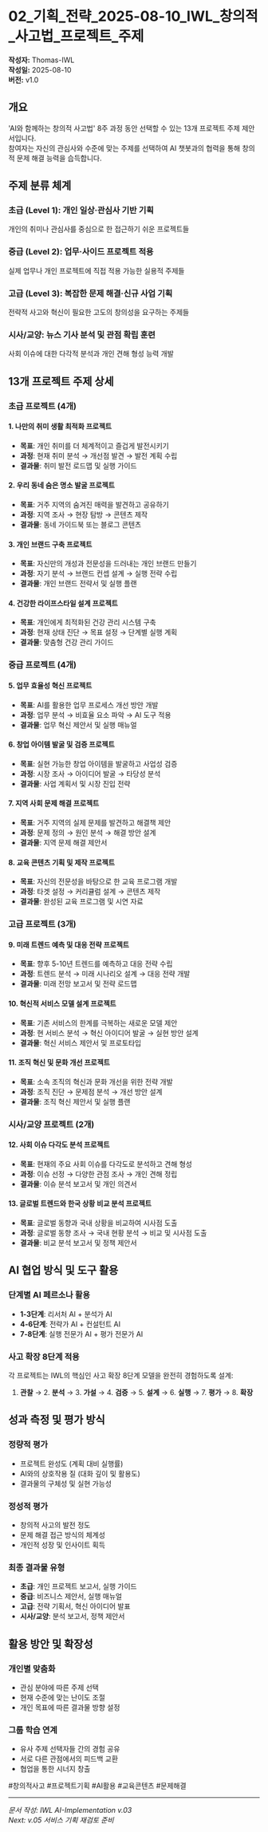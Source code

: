 # 02_기획_전략_2025-08-10_IWL_창의적_사고법_프로젝트_주제

**작성자:** Thomas-IWL  
**작성일:** 2025-08-10  
**버전:** v1.0

## 개요
'AI와 함께하는 창의적 사고법' 8주 과정 동안 선택할 수 있는 13개 프로젝트 주제 제안서입니다.  
참여자는 자신의 관심사와 수준에 맞는 주제를 선택하여 AI 챗봇과의 협력을 통해 창의적 문제 해결 능력을 습득합니다.

## 주제 분류 체계
### 초급 (Level 1): 개인 일상·관심사 기반 기획
개인의 취미나 관심사를 중심으로 한 접근하기 쉬운 프로젝트들

### 중급 (Level 2): 업무·사이드 프로젝트 적용  
실제 업무나 개인 프로젝트에 직접 적용 가능한 실용적 주제들

### 고급 (Level 3): 복잡한 문제 해결·신규 사업 기획
전략적 사고와 혁신이 필요한 고도의 창의성을 요구하는 주제들

### 시사/교양: 뉴스 기사 분석 및 관점 확립 훈련
사회 이슈에 대한 다각적 분석과 개인 견해 형성 능력 개발

## 13개 프로젝트 주제 상세
### 초급 프로젝트 (4개)
#### 1. 나만의 취미 생활 최적화 프로젝트
- **목표**: 개인 취미를 더 체계적이고 즐겁게 발전시키기
- **과정**: 현재 취미 분석 → 개선점 발견 → 발전 계획 수립
- **결과물**: 취미 발전 로드맵 및 실행 가이드

#### 2. 우리 동네 숨은 명소 발굴 프로젝트  
- **목표**: 거주 지역의 숨겨진 매력을 발견하고 공유하기
- **과정**: 지역 조사 → 현장 탐방 → 콘텐츠 제작
- **결과물**: 동네 가이드북 또는 블로그 콘텐츠

#### 3. 개인 브랜드 구축 프로젝트
- **목표**: 자신만의 개성과 전문성을 드러내는 개인 브랜드 만들기
- **과정**: 자기 분석 → 브랜드 컨셉 설계 → 실행 전략 수립
- **결과물**: 개인 브랜드 전략서 및 실행 플랜

#### 4. 건강한 라이프스타일 설계 프로젝트
- **목표**: 개인에게 최적화된 건강 관리 시스템 구축
- **과정**: 현재 상태 진단 → 목표 설정 → 단계별 실행 계획
- **결과물**: 맞춤형 건강 관리 가이드

### 중급 프로젝트 (4개)  
#### 5. 업무 효율성 혁신 프로젝트
- **목표**: AI를 활용한 업무 프로세스 개선 방안 개발
- **과정**: 업무 분석 → 비효율 요소 파악 → AI 도구 적용
- **결과물**: 업무 혁신 제안서 및 실행 매뉴얼

#### 6. 창업 아이템 발굴 및 검증 프로젝트
- **목표**: 실현 가능한 창업 아이템을 발굴하고 사업성 검증
- **과정**: 시장 조사 → 아이디어 발굴 → 타당성 분석
- **결과물**: 사업 계획서 및 시장 진입 전략

#### 7. 지역 사회 문제 해결 프로젝트
- **목표**: 거주 지역의 실제 문제를 발견하고 해결책 제안
- **과정**: 문제 정의 → 원인 분석 → 해결 방안 설계
- **결과물**: 지역 문제 해결 제안서

#### 8. 교육 콘텐츠 기획 및 제작 프로젝트
- **목표**: 자신의 전문성을 바탕으로 한 교육 프로그램 개발
- **과정**: 타겟 설정 → 커리큘럼 설계 → 콘텐츠 제작
- **결과물**: 완성된 교육 프로그램 및 시연 자료

### 고급 프로젝트 (3개)
#### 9. 미래 트렌드 예측 및 대응 전략 프로젝트  
- **목표**: 향후 5-10년 트렌드를 예측하고 대응 전략 수립
- **과정**: 트렌드 분석 → 미래 시나리오 설계 → 대응 전략 개발
- **결과물**: 미래 전망 보고서 및 전략 로드맵

#### 10. 혁신적 서비스 모델 설계 프로젝트
- **목표**: 기존 서비스의 한계를 극복하는 새로운 모델 제안
- **과정**: 현 서비스 분석 → 혁신 아이디어 발굴 → 실현 방안 설계
- **결과물**: 혁신 서비스 제안서 및 프로토타입

#### 11. 조직 혁신 및 문화 개선 프로젝트
- **목표**: 소속 조직의 혁신과 문화 개선을 위한 전략 개발
- **과정**: 조직 진단 → 문제점 분석 → 개선 방안 설계
- **결과물**: 조직 혁신 제안서 및 실행 플랜

### 시사/교양 프로젝트 (2개)
#### 12. 사회 이슈 다각도 분석 프로젝트
- **목표**: 현재의 주요 사회 이슈를 다각도로 분석하고 견해 형성
- **과정**: 이슈 선정 → 다양한 관점 조사 → 개인 견해 정립
- **결과물**: 이슈 분석 보고서 및 개인 의견서

#### 13. 글로벌 트렌드와 한국 상황 비교 분석 프로젝트
- **목표**: 글로벌 동향과 국내 상황을 비교하여 시사점 도출
- **과정**: 글로벌 동향 조사 → 국내 현황 분석 → 비교 및 시사점 도출
- **결과물**: 비교 분석 보고서 및 정책 제안서

## AI 협업 방식 및 도구 활용
### 단계별 AI 페르소나 활용
- **1-3단계**: 리서처 AI + 분석가 AI
- **4-6단계**: 전략가 AI + 컨설턴트 AI  
- **7-8단계**: 실행 전문가 AI + 평가 전문가 AI

### 사고 확장 8단계 적용
각 프로젝트는 IWL의 핵심인 사고 확장 8단계 모델을 완전히 경험하도록 설계:
1. **관찰** → 2. **분석** → 3. **가설** → 4. **검증** → 5. **설계** → 6. **실행** → 7. **평가** → 8. **확장**

## 성과 측정 및 평가 방식
### 정량적 평가
- 프로젝트 완성도 (계획 대비 실행률)
- AI와의 상호작용 질 (대화 깊이 및 활용도)
- 결과물의 구체성 및 실현 가능성

### 정성적 평가
- 창의적 사고의 발전 정도
- 문제 해결 접근 방식의 체계성
- 개인적 성장 및 인사이트 획득

### 최종 결과물 유형
- **초급**: 개인 프로젝트 보고서, 실행 가이드
- **중급**: 비즈니스 제안서, 실행 매뉴얼
- **고급**: 전략 기획서, 혁신 아이디어 발표  
- **시사/교양**: 분석 보고서, 정책 제안서

## 활용 방안 및 확장성
### 개인별 맞춤화
- 관심 분야에 따른 주제 선택
- 현재 수준에 맞는 난이도 조절
- 개인 목표에 따른 결과물 방향 설정

### 그룹 학습 연계  
- 유사 주제 선택자들 간의 경험 공유
- 서로 다른 관점에서의 피드백 교환
- 협업을 통한 시너지 창출

#창의적사고 #프로젝트기획 #AI활용 #교육콘텐츠 #문제해결

---
*문서 작성: IWL AI-Implementation v.03*  
*Next: v.05 서비스 기획 재검토 준비*